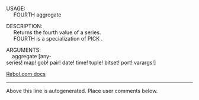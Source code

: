 USAGE:  
&nbsp;&nbsp;&nbsp;&nbsp;&nbsp;FOURTH&nbsp;aggregate&nbsp;  
  
DESCRIPTION:  
&nbsp;&nbsp;&nbsp;&nbsp;&nbsp;Returns&nbsp;the&nbsp;fourth&nbsp;value&nbsp;of&nbsp;a&nbsp;series.  
&nbsp;&nbsp;&nbsp;&nbsp;&nbsp;FOURTH&nbsp;is&nbsp;a&nbsp;specialization&nbsp;of&nbsp;PICK&nbsp;.  
  
ARGUMENTS:  
&nbsp;&nbsp;&nbsp;&nbsp;aggregate&nbsp;[any-series!&nbsp;map!&nbsp;gob!&nbsp;pair!&nbsp;date!&nbsp;time!&nbsp;tuple!&nbsp;bitset!&nbsp;port!&nbsp;varargs!]  

[Rebol.com docs](http://www.rebol.com/r3/docs/functions/fourth.html)
___
Above this line is autogenerated. Place user comments below.